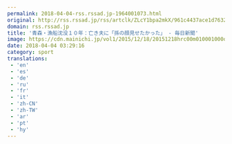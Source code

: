 ```yaml
---
permalink: 2018-04-04-rss.rssad.jp-1964001073.html
original: http://rss.rssad.jp/rss/artclk/ZLcY1bpa2mkX/961c4437ace1d76327be68c6a30c0aec?ul=H1vPStwYkLsUS8PrqtXZy_n1wvNX61OpdmKONc6zfG9dLWn7ydorhcM6QlIOHpxC6pkqAOIg4kkGD0dwoNZQG1ciaGo2
domain: rss.rssad.jp
title: '青森・漁船沈没１０年：亡き夫に「孫の顔見せたかった」 - 毎日新聞'
image: https://cdn.mainichi.jp/vol1/2015/12/18/20151218hrc00m010001000q/9.jpg?2
date: 2018-04-04 03:29:16
category: sport
translations: 
 - 'en'
 - 'es'
 - 'de'
 - 'ru'
 - 'fr'
 - 'it'
 - 'zh-CN'
 - 'zh-TW'
 - 'ar'
 - 'pt'
 - 'hy'
---
```


